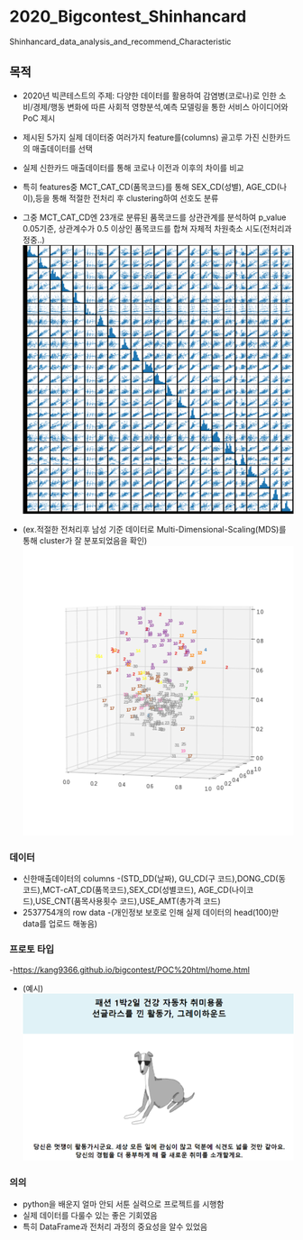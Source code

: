 # 2020_Bigcontest_Shinhancard
Shinhancard_data_analysis_and_recommend_Characteristic


## 목적
- 2020년 빅콘테스트의 주제: 다양한 데이터를 활용하여 감염병(코로나)로 인한 소비/경제/행동 변화에 따른 사회적 영향분석,예측 모델링을 통한 서비스 아이디어와 PoC 제시
- 제시된 5가지 실제 데이터중 여러가지 feature를(columns) 골고루 가진 신한카드의 매출데이터를 선택 
- 실제 신한카드 매출데이터를 통해 코로나 이전과 이후의 차이를 비교
- 특히 features중 MCT_CAT_CD(품목코드)를 통해 SEX_CD(성별), AGE_CD(나이),등을 통해 적절한 전처리 후 clustering하여 선호도 분류
- 그중 MCT_CAT_CD엔 23개로 분류된 품목코드를 상관관계를 분석하여 p_value 0.05기준, 상관계수가 0.5 이상인 품목코드를 합쳐 자체적 차원축소 시도(전처리과정중..)
![남성 품목 상관계수](https://github.com/mynameisheum/2020_Bigcontest_Shinhancard/blob/main/picture%20storage/%EB%82%A8%EC%84%B1%EA%B8%B0%EC%A4%80%20%ED%92%88%EB%AA%A9%EC%BD%94%EB%93%9C%EB%B3%84%20%EC%83%81%EA%B4%80%EA%B3%84%EC%88%98%20%ED%99%95%EC%9D%B8.png?raw=true)

- (ex.적절한 전처리후 남성 기준 데이터로 Multi-Dimensional-Scaling(MDS)를 통해 cluster가 잘 분포되었음을 확인)
![남성cluster](https://github.com/mynameisheum/2020_Bigcontest_Shinhancard/blob/main/picture%20storage/%EB%82%A8%EC%84%B1%EA%B8%B0%EC%A4%80-clustering%20by%20Multi-Dimensional%20Scaling(MDS).png?raw=true)

### 데이터
- 신한매출데이터의 columns
-(STD_DD(날짜), GU_CD(구 코드),DONG_CD(동 코드),MCT-cAT_CD(품목코드),SEX_CD(성별코드), AGE_CD(나이코드),USE_CNT(품목사용횟수 코드),USE_AMT(총가격 코드)
- 2537754개의 row data
-(개인정보 보호로 인해 실제 데이터의 head(100)만 data를 업로드 해놓음)

### 프로토 타입
-https://kang9366.github.io/bigcontest/POC%20html/home.html
- (예시)
![그레이하운드](https://github.com/mynameisheum/2020_Bigcontest_Shinhancard/blob/main/picture%20storage/%EA%B7%B8%EB%A0%88%EC%9D%B4%ED%95%98%EC%9A%B4%EB%93%9C.png?raw=true)

### 의의
- python을 배운지 얼마 안되 서툰 실력으로 프로젝트를 시행함
- 실제 데이터를 다룰수 있는 좋은 기회였음
- 특히 DataFrame과 전처리 과정의 중요성을 알수 있었음
